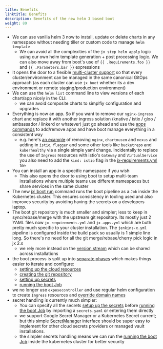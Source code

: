 ```yaml
---
title: Benefits
linktitle: Benefits
description: Benefits of the new helm 3 based boot
weight: 80
---
```



* We can use vanilla helm 3 now to install, update or delete charts in any namespace without needing tiller or custom code to manage `helm template`
  * We can avoid all the complexities of the `jx step helm apply` logic using our own helm template generation + post processing logic. We can also move away from boot's use of `{{ .Requirements.foo }}` and `{{ .Parameters.bar }}` expressions
* It opens the door to a flexible [multi-cluster support](/docs/v3/boot/multi-cluster/) so that every cluster/environment can be managed in the same canonical GitOps approach (as each cluster can use `jx boot` whether its a dev environment or remote staging/production environment)
* We can use the `helm list` command line to view versions of each chart/app nicely in the CLI.
  * we can avoid composite charts to simplfiy configuration and upgrades
* Everything is now an app. So if you want to remove our `nginx-ingress` chart and replace it with another ingress solution (knative / istio / gloo / ambassador / linkerd or whatever) just go ahead and use the [apps commands](/docs/v3/boot/apps/) to add/remove apps and have boot manage everything in a consistent way
    * e.g. here's [an example](https://github.com/jstrachan/environment-bucketrepo-dev/blob/master/jx-apps.yml#L2-L5) of removing `nginx`, `chartmusem` and `nexus` and adding in `istio`, `flagger` and some other tools like `bucketrepo` and `kuberhealthy` via a single simple yaml change. Incidentally to replace the use of `Ingress` resources with istio's `Gateway` and `VirtualService` you also need to add the `kind: istio` flag in the [jx-requirements.yml](https://github.com/jstrachan/environment-bucketrepo-dev/blob/master/jx-requirements.yml#L57) file
* You can install an app in a specific namespace if you wish
    * This also opens the door to using boot to setup multi-team installations where multiple teams use different namespaces but share services in the same cluster
* The new [jxl boot run](/docs/v3/boot/getting-started/run/) command runs the boot pipeline as a `Job` inside the Kubernetes cluster. This ensures consistency in tooling used and also improves security by avoiding having the secrets on a developers laptop.
* The boot git repository is much smaller and simpler; less to keep in sync/rebase/merge with the upstream git repository. Its mostly just 2 YAML files now `jx-requirements.yml` and `jx-apps.yml` which are both pretty much specific to your cluster installation. The `jenkins-x.yml` pipeline is configured inside the build pack so usually is 1 simple line long. So there's no need for all the git merge/rebase/cherry pick logic in jx 2.x
  * we rely more instead on the [version stream](https://jenkins-x.io/about/concepts/version-stream/) which can be shared across installations
* the boot process is split up into [separate phases](/docs/v3/boot/getting-started/) which makes things easier to iterate and configure:
  * [setting up the cloud resources](/docs/v3/boot/getting-started/cloud/)
  * [creating the git repository](/docs/v3/boot/getting-started/repository/)
  * [setting up secrets](/docs/v3/boot/getting-started/secrets/)
  * [running the boot Job](/docs/v3/boot/getting-started/run/)
* we no longer use `exposecontroller` and use regular helm configuration to create `Ingress` resources and [override domain names](/docs/v3/boot/faq/#how-do-i-configure-the-ingress-domain-in-dev-staging-or-production)
* secret handling is currently much simpler:
  * You can specify all the secrets [setup up the secrets](/docs/v3/boot/getting-started/secrets/) before [running the boot Job](/docs/v3/boot/getting-started/run/) by importing a `secrets.yaml` or entering them directly  
  * we support Google Secret Manager or a Kubernetes Secret current; but this simple [SecretManager](https://github.com/jenkins-x-labs/helmboot/blob/master/pkg/secretmgr/interface.go#L5) interface should be super easy to implement for other cloud secrets providers or managed vault installations.
  * the simpler secrets handling means we can run the [running the boot Job](/docs/v3/boot/getting-started/run/) inside the kubernetes cluster for better security
